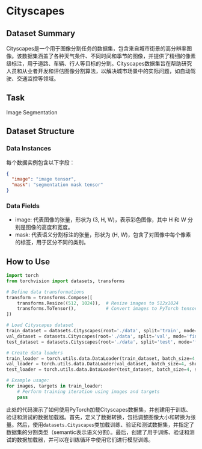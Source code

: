 # Cityscapes

## Dataset Summary

Cityscapes是一个用于图像分割任务的数据集，包含来自城市街景的高分辨率图像。该数据集涵盖了各种天气条件、不同时间和季节的图像，并提供了精细的像素级标注，用于道路、车辆、行人等目标的分割。Cityscapes数据集旨在帮助研究人员和从业者开发和评估图像分割算法，以解决城市场景中的实际问题，如自动驾驶、交通监控等领域。

## Task

Image Segmentation

## Dataset Structure

### Data Instances

每个数据实例包含以下字段：

```json
{
  "image": "image tensor",
  "mask": "segmentation mask tensor"
}
```

### Data Fields

- image: 代表图像的张量，形状为 (3, H, W)，表示彩色图像，其中 H 和 W 分别是图像的高度和宽度。
- mask: 代表语义分割标注的张量，形状为 (H, W)，包含了对图像中每个像素的标签，用于区分不同的类别。

## How to Use

```python
import torch
from torchvision import datasets, transforms

# Define data transformations
transform = transforms.Compose([
    transforms.Resize((512, 1024)),  # Resize images to 512x1024
    transforms.ToTensor(),           # Convert images to PyTorch tensors
])

# Load Cityscapes dataset
train_dataset = datasets.Cityscapes(root='./data', split='train', mode='fine', target_type='semantic', download=True, transform=transform)
val_dataset = datasets.Cityscapes(root='./data', split='val', mode='fine', target_type='semantic', download=True, transform=transform)
test_dataset = datasets.Cityscapes(root='./data', split='test', mode='fine', target_type='semantic', download=True, transform=transform)

# Create data loaders
train_loader = torch.utils.data.DataLoader(train_dataset, batch_size=4, shuffle=True)
val_loader = torch.utils.data.DataLoader(val_dataset, batch_size=4, shuffle=False)
test_loader = torch.utils.data.DataLoader(test_dataset, batch_size=4, shuffle=False)

# Example usage:
for images, targets in train_loader:
    # Perform training iteration using images and targets
    pass
```

此处的代码演示了如何使用PyTorch加载Cityscapes数据集，并创建用于训练、验证和测试的数据加载器。首先，定义了数据转换，包括调整图像大小和转换为张量。然后，使用`datasets.Cityscapes`类加载训练、验证和测试数据集，并指定了数据集的分割类型（semantic表示语义分割）。最后，创建了用于训练、验证和测试的数据加载器，并可以在训练循环中使用它们进行模型训练。